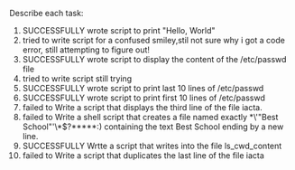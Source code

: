 Describe each task:
1. SUCCESSFULLY wrote script to print "Hello, World"
2. tried to write script for a confused smiley,stil not sure why i got a code error, still attempting to figure out!
3. SUCCESSFULLY wrote script to display the content of the /etc/passwd file
4. tried to write script still trying
5. SUCCESSFULLY wrote script to print last 10 lines of /etc/passwd
6. SUCCESSFULLY wrote script to print first 10 lines of /etc/passwd
7. failed to Write a script that displays the third line of the file iacta.
8. failed to Write a shell script that creates a file named exactly \*\\'"Best School"\'\\*$\?\*\*\*\*\*:) containing the text Best School ending by a new line.
9. SUCCESSFULLY Wrtte a script that writes into the file ls_cwd_content
10. failed  to Write a script that duplicates the last line of the file iacta
